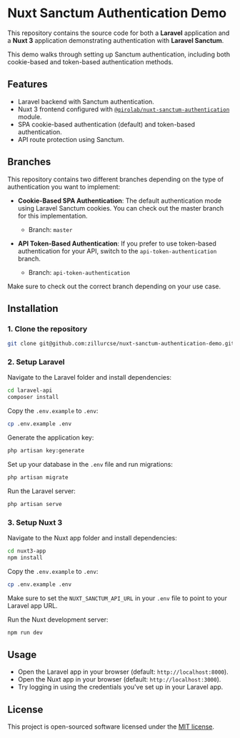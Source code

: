 # Nuxt Sanctum Authentication Demo

This repository contains the source code for both a **Laravel** application and a **Nuxt 3** application demonstrating authentication with **Laravel Sanctum**.

This demo walks through setting up Sanctum authentication, including both cookie-based and token-based authentication methods.

## Features

- Laravel backend with Sanctum authentication.
- Nuxt 3 frontend configured with [`@qirolab/nuxt-sanctum-authentication`](https://github.com/qirolab/nuxt-sanctum-authentication "`@qirolab/nuxt-sanctum-authentication`") module.
- SPA cookie-based authentication (default) and token-based authentication.
- API route protection using Sanctum.

## Branches

This repository contains two different branches depending on the type of authentication you want to implement:

- **Cookie-Based SPA Authentication**: The default authentication mode using Laravel Sanctum cookies. You can check out the master branch for this implementation.

  - Branch: `master`

- **API Token-Based Authentication**: If you prefer to use token-based authentication for your API, switch to the `api-token-authentication` branch.
  - Branch: `api-token-authentication`

Make sure to check out the correct branch depending on your use case.

## Installation

### 1. Clone the repository

```bash
git clone git@github.com:zillurcse/nuxt-sanctum-authentication-demo.git
```

### 2. Setup Laravel

Navigate to the Laravel folder and install dependencies:

```bash
cd laravel-api
composer install
```

Copy the `.env.example` to `.env`:

```bash
cp .env.example .env
```

Generate the application key:

```bash
php artisan key:generate
```

Set up your database in the `.env` file and run migrations:

```bash
php artisan migrate
```

Run the Laravel server:

```bash
php artisan serve
```

### 3. Setup Nuxt 3

Navigate to the Nuxt app folder and install dependencies:

```bash
cd nuxt3-app
npm install
```

Copy the `.env.example` to `.env`:

```bash
cp .env.example .env
```

Make sure to set the `NUXT_SANCTUM_API_URL` in your `.env` file to point to your Laravel app URL.

Run the Nuxt development server:

```bash
npm run dev
```

## Usage

- Open the Laravel app in your browser (default: `http://localhost:8000`).
- Open the Nuxt app in your browser (default: `http://localhost:3000`).
- Try logging in using the credentials you've set up in your Laravel app.

## License

This project is open-sourced software licensed under the [MIT license](https://opensource.org/licenses/MIT).
